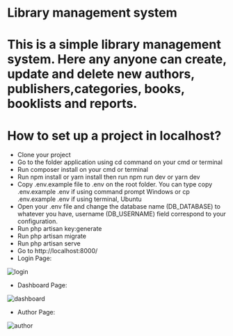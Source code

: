 #  Library management system 
#  This is a simple library management system. Here any anyone can create, update and delete new authors, publishers,categories, books, booklists and reports.

# How to set up a project in localhost?
- Clone your project
- Go to the folder application using cd command on your cmd or terminal
- Run composer install on your cmd or terminal
- Run npm install or yarn install then run npm run dev or yarn dev
- Copy .env.example file to .env on the root folder. You can type copy .env.example .env if using command prompt Windows or cp .env.example .env if using terminal, Ubuntu
- Open your .env file and change the database name (DB_DATABASE) to whatever you have, username (DB_USERNAME)  field correspond to your configuration.
- Run php artisan key:generate
- Run php artisan migrate
- Run php artisan serve
- Go to http://localhost:8000/
- Login Page:
  
![login](https://github.com/zishan07cse/simple_library_management/assets/71685189/56d6d282-b97c-4719-b137-d2ca0b8b2339)
- Dashboard Page:
  
![dashboard](https://github.com/zishan07cse/simple_library_management/assets/71685189/7fa3cf16-9f00-4723-81f0-902653e3de8f)
- Author Page:
  
![author](https://github.com/zishan07cse/simple_library_management/assets/71685189/5415d682-2ac0-4512-ac13-e4948f0c5192)
